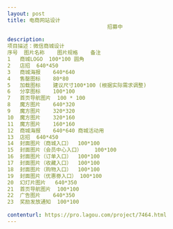 ```yaml
---                
layout: post       
title: 电商网站设计
                                招募中
           
description: 
项目描述：微信商城设计
序号	图片名称	图片规格	备注
1	商城LOGO	100*100	圆角
2	店招	640*450	
3	商城海报	640*640	
4	售罄图标	80*80	
5	加载图标	建议尺寸100*100	(根据实际需求调整)
6	分享图标	100*100	
7	首页导航图片	100 * 100	
8	魔方图片	640*320	
9	魔方图片	320*320	
10	魔方图片	320*160	
11	魔方图片	160*160	
12	商城海报	640*640	商城活动用
13	店招	640*450	
14	封面图片（商城入口）	100*100	
15	封面图片（会员中心入口）	100*100	
16	封面图片（订单入口）	100*100	
17	封面图片（收藏入口）	100*100	
18	封面图片（购物入口）	100*100	
19	封面图片（优惠劵入口）	100*100	
20	幻灯片图片	640*350	
21	首页导航图片	100*100	
22	广告图片	640*350	
23	奖励发放通知	100*100
     
contenturl: https://pro.lagou.com/project/7464.html      
---                 
```

